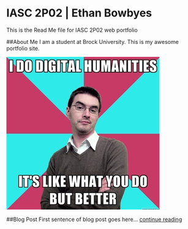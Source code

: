 # IASC 2P02 | Ethan Bowbyes
This is the Read Me file for IASC 2P02 web portfolio

##About Me
I am a student at Brock University. This is my awesome portfolio site. 

![](imagez/i-do-digital-humanities.jpg)

##Blog Post
First sentence of blog post goes here... [continue reading](blog)
